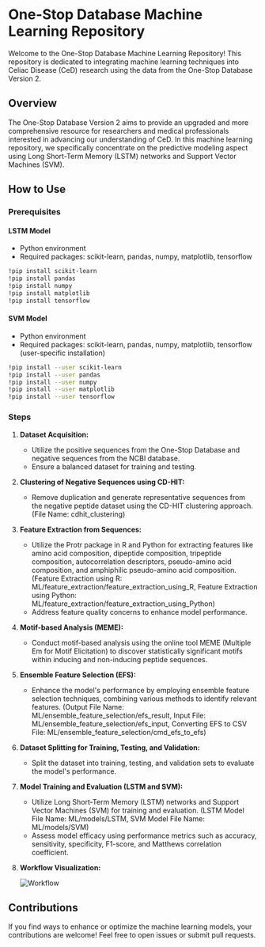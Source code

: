 # One-Stop Database Machine Learning Repository

Welcome to the One-Stop Database Machine Learning Repository! This repository is dedicated to integrating machine learning techniques into Celiac Disease (CeD) research using the data from the One-Stop Database Version 2.

## Overview

The One-Stop Database Version 2 aims to provide an upgraded and more comprehensive resource for researchers and medical professionals interested in advancing our understanding of CeD. In this machine learning repository, we specifically concentrate on the predictive modeling aspect using Long Short-Term Memory (LSTM) networks and Support Vector Machines (SVM).

## How to Use

### Prerequisites

#### LSTM Model
- Python environment
- Required packages: scikit-learn, pandas, numpy, matplotlib, tensorflow

```bash
!pip install scikit-learn
!pip install pandas
!pip install numpy
!pip install matplotlib
!pip install tensorflow
```

#### SVM Model
- Python environment
- Required packages: scikit-learn, pandas, numpy, matplotlib, tensorflow (user-specific installation)

```bash
!pip install --user scikit-learn
!pip install --user pandas
!pip install --user numpy
!pip install --user matplotlib
!pip install --user tensorflow
```

### Steps

1. **Dataset Acquisition:**
   - Utilize the positive sequences from the One-Stop Database and negative sequences from the NCBI database.
   - Ensure a balanced dataset for training and testing.

2. **Clustering of Negative Sequences using CD-HIT:**
   - Remove duplication and generate representative sequences from the negative peptide dataset using the CD-HIT clustering approach. (File Name: cdhit_clustering)

3. **Feature Extraction from Sequences:**
   - Utilize the Protr package in R and Python for extracting features like amino acid composition, dipeptide composition, tripeptide composition, autocorrelation descriptors, pseudo-amino acid composition, and amphiphilic pseudo-amino acid composition. (Feature Extraction using R: ML/feature_extraction/feature_extraction_using_R, Feature Extraction using Python: ML/feature_extraction/feature_extraction_using_Python) 
   - Address feature quality concerns to enhance model performance.

4. **Motif-based Analysis (MEME):**
   - Conduct motif-based analysis using the online tool MEME (Multiple Em for Motif Elicitation) to discover statistically significant motifs within inducing and non-inducing peptide sequences.

5. **Ensemble Feature Selection (EFS):**
   - Enhance the model's performance by employing ensemble feature selection techniques, combining various methods to identify relevant features. (Output File Name: ML/ensemble_feature_selection/efs_result, Input File: ML/ensemble_feature_selection/efs_input, Converting EFS to CSV File: ML/ensemble_feature_selection/cmd_efs_to_efs)

6. **Dataset Splitting for Training, Testing, and Validation:**
   - Split the dataset into training, testing, and validation sets to evaluate the model's performance.

7. **Model Training and Evaluation (LSTM and SVM):**
   - Utilize Long Short-Term Memory (LSTM) networks and Support Vector Machines (SVM) for training and evaluation. (LSTM Model File Name: ML/models/LSTM, SVM Model File Name: ML/models/SVM)
   - Assess model efficacy using performance metrics such as accuracy, sensitivity, specificity, F1-score, and Matthews correlation coefficient.
8. **Workflow Visualization:**
   
   ![Workflow](https://github.com/Sebatina/Celiac_Disease_Machine_Learning/assets/125638812/5fa79ab9-a7f6-4b04-a055-0397ca95752b)


## Contributions
If you find ways to enhance or optimize the machine learning models, your contributions are welcome! Feel free to open issues or submit pull requests.

